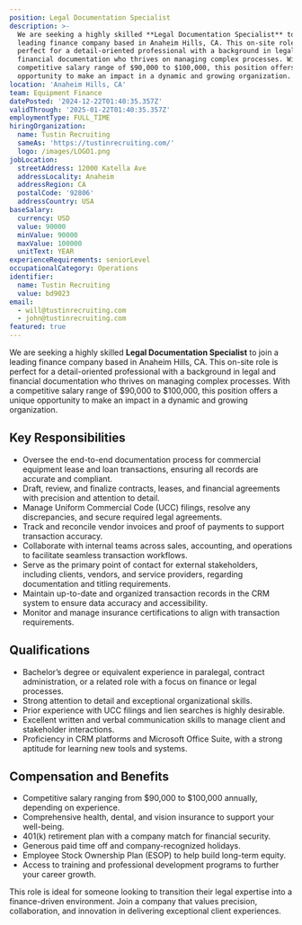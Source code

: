 ```yaml
---
position: Legal Documentation Specialist
description: >-
  We are seeking a highly skilled **Legal Documentation Specialist** to join a
  leading finance company based in Anaheim Hills, CA. This on-site role is
  perfect for a detail-oriented professional with a background in legal and
  financial documentation who thrives on managing complex processes. With a
  competitive salary range of $90,000 to $100,000, this position offers a unique
  opportunity to make an impact in a dynamic and growing organization.
location: 'Anaheim Hills, CA'
team: Equipment Finance
datePosted: '2024-12-22T01:40:35.357Z'
validThrough: '2025-01-22T01:40:35.357Z'
employmentType: FULL_TIME
hiringOrganization:
  name: Tustin Recruiting
  sameAs: 'https://tustinrecruiting.com/'
  logo: /images/LOGO1.png
jobLocation:
  streetAddress: 12000 Katella Ave
  addressLocality: Anaheim
  addressRegion: CA
  postalCode: '92806'
  addressCountry: USA
baseSalary:
  currency: USD
  value: 90000
  minValue: 90000
  maxValue: 100000
  unitText: YEAR
experienceRequirements: seniorLevel
occupationalCategory: Operations
identifier:
  name: Tustin Recruiting
  value: bd9023
email:
  - will@tustinrecruiting.com
  - john@tustinrecruiting.com
featured: true
---
```


We are seeking a highly skilled **Legal Documentation Specialist** to join a leading finance company based in Anaheim Hills, CA. This on-site role is perfect for a detail-oriented professional with a background in legal and financial documentation who thrives on managing complex processes. With a competitive salary range of $90,000 to $100,000, this position offers a unique opportunity to make an impact in a dynamic and growing organization.

## Key Responsibilities
- Oversee the end-to-end documentation process for commercial equipment lease and loan transactions, ensuring all records are accurate and compliant.
- Draft, review, and finalize contracts, leases, and financial agreements with precision and attention to detail.
- Manage Uniform Commercial Code (UCC) filings, resolve any discrepancies, and secure required legal agreements.
- Track and reconcile vendor invoices and proof of payments to support transaction accuracy.
- Collaborate with internal teams across sales, accounting, and operations to facilitate seamless transaction workflows.
- Serve as the primary point of contact for external stakeholders, including clients, vendors, and service providers, regarding documentation and titling requirements.
- Maintain up-to-date and organized transaction records in the CRM system to ensure data accuracy and accessibility.
- Monitor and manage insurance certifications to align with transaction requirements.

## Qualifications
- Bachelor’s degree or equivalent experience in paralegal, contract administration, or a related role with a focus on finance or legal processes.
- Strong attention to detail and exceptional organizational skills.
- Prior experience with UCC filings and lien searches is highly desirable.
- Excellent written and verbal communication skills to manage client and stakeholder interactions.
- Proficiency in CRM platforms and Microsoft Office Suite, with a strong aptitude for learning new tools and systems.

## Compensation and Benefits
- Competitive salary ranging from $90,000 to $100,000 annually, depending on experience.
- Comprehensive health, dental, and vision insurance to support your well-being.
- 401(k) retirement plan with a company match for financial security.
- Generous paid time off and company-recognized holidays.
- Employee Stock Ownership Plan (ESOP) to help build long-term equity.
- Access to training and professional development programs to further your career growth.

This role is ideal for someone looking to transition their legal expertise into a finance-driven environment. Join a company that values precision, collaboration, and innovation in delivering exceptional client experiences.





